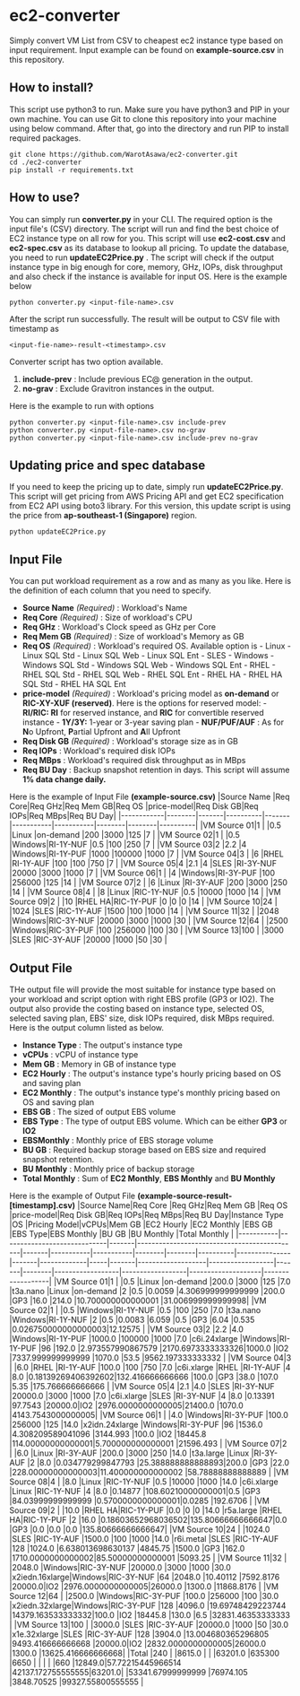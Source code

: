 
# ec2-converter
Simply convert VM List from CSV to cheapest ec2 instance type based on input requirement. Input example can be found on **example-source.csv** in this repository.

## How to install?
This script use python3 to run. Make sure you have python3 and PIP in your own machine.
You can use Git to clone this repository into your machine using below command. After that, go into the directory and run PIP to install required packages.

    git clone https://github.com/WarotAsawa/ec2-converter.git
    cd ./ec2-converter
    pip install -r requirements.txt

## How to use?
You can simply run **converter.py** in your CLI. The required option is the input file's (CSV) directory. The script will run and find the best choice of EC2 instance type on all row for you. This script will use **ec2-cost.csv** and **ec2-spec.csv** as its database to lookup all pricing. To update the database, you need to run **updateEC2Price.py** . The script will check if the output instance type in big enough for core, memory, GHz, IOPs, disk throughput and also check if the instance is available for input OS. Here is the example below

    python converter.py <input-file-name>.csv
After the script run successfully. The result will be output to CSV file with timestamp as 

    <input-fie-name>-result-<timestamp>.csv

Converter script has two option available.

 1. **include-prev** : Include previous EC@ generation in the output.
 2. **no-grav** : Exclude Gravitron instances in the output.

Here is the example to run with options

    python converter.py <input-file-name>.csv include-prev
    python converter.py <input-file-name>.csv no-grav
    python converter.py <input-file-name>.csv include-prev no-grav

## Updating price and spec database
If you need to keep the pricing up to date, simply run **updateEC2Price.py**. This script will get pricing from AWS Pricing API and  get EC2 specification from EC2 API using boto3 library. For this version, this update script is using the price from **ap-southeast-1 (Singapore)** region.

    python updateEC2Price.py

## Input File
You can put workload requirement as a row and as many as you like. Here is the definition of each column that you need to specify.

 - **Source Name** *(Required)* : Workload's Name
 - **Req Core** *(Required)* : Size of workload's CPU
 - **Req GHz** : Workload's Clock speed as GHz per Core
 - **Req Mem GB** *(Required)* : Size of workload's Memory as GB
 - **Req OS** *(Required)* : Workload's required OS. Available option is
		 - Linux
		 - Linux SQL Std
		 - Linux SQL Web
		 - Linux SQL Ent
		 - SLES
		 - Windows
		 - Windows SQL Std
		 - Windows SQL Web
		 - Windows SQL Ent
		 - RHEL
		 - RHEL SQL Std
		 - RHEL SQL Web
		 - RHEL SQL Ent
		 - RHEL HA
		 - RHEL HA SQL Std
		 - RHEL HA SQL Ent
 - **price-model** *(Required)* : Workload's pricing model as **on-demand** or **RIC-XY-XUF (reserved)**. Here is the options for reserved model:
		 - **RI/RIC: RI** for reserved instance, and **RIC** for convertible reserved instance
		 - **1Y/3Y:** 1-year or 3-year saving plan
		 - **NUF/PUF/AUF** : As for **N**o Upfront, **P**artial Upfront and **A**ll Upfront
 - **Req Disk GB** *(Required)* : Workload's storage size as in GB
 - **Req IOPs** : Workload's required disk IOPs
 - **Req MBps** : Workload's required disk throughput as in MBps
 - **Req BU Day** : Backup snapshot retention in days. This script will assume **1% data change daily.**

Here is the example of Input File **(example-source.csv)**
|Source Name |Req Core|Req GHz|Req Mem GB|Req OS |price-model|Req Disk GB|Req IOPs|Req MBps|Req BU Day|
|------------|--------|-------|----------|-------|-----------|-----------|--------|--------|----------|
|VM Source 01|1       |       |0.5       |Linux  |on-demand  |200        |3000    |125     |7         |
|VM Source 02|1       |       |0.5       |Windows|RI-1Y-NUF  |0.5        |100     |250     |7         |
|VM Source 03|2       |2.2    |4         |Windows|RI-1Y-PUF  |1000       |100000  |1000    |7         |
|VM Source 04|3       |       |6         |RHEL   |RI-1Y-AUF  |100        |100     |750     |7         |
|VM Source 05|4       |2.1    |4         |SLES   |RI-3Y-NUF  |20000      |3000    |1000    |7         |
|VM Source 06|1       |       |4         |Windows|RI-3Y-PUF  |100        |256000  |125     |14        |
|VM Source 07|2       |       |6         |Linux  |RI-3Y-AUF  |200        |3000    |250     |14        |
|VM Source 08|4       |       |8         |Linux  |RIC-1Y-NUF |0.5        |10000   |1000    |14        |
|VM Source 09|2       |       |10        |RHEL HA|RIC-1Y-PUF |0          |0       |0       |14        |
|VM Source 10|24      |       |1024      |SLES   |RIC-1Y-AUF |1500       |100     |1000    |14        |
|VM Source 11|32      |       |2048      |Windows|RIC-3Y-NUF |20000      |3000    |1000    |30        |
|VM Source 12|64      |       |2500      |Windows|RIC-3Y-PUF |100        |256000  |100     |30        |
|VM Source 13|100     |       |3000      |SLES   |RIC-3Y-AUF |20000      |1000    |50      |30        |

## Output File
THe output file will provide the most suitable for instance type based on your workload and script option with right EBS profile (GP3 or IO2). The output also provide the costing based on instance type, selected OS, selected saving plan, EBS' size, disk IOPs required, disk MBps required. Here is the output column listed as below.
 - **Instance Type** : The output's instance type
 - **vCPUs** : vCPU of instance type
 - **Mem GB** : Memory in GB of instance type
 - **EC2 Hourly** : The output's instance type's hourly pricing based on OS and saving plan
 - **EC2 Monthly** : The output's instance type's monthly pricing based on OS and saving plan
 - **EBS GB** : The sized of output EBS volume
 - **EBS Type** : The type of output EBS volume. Which can be either **GP3** or **IO2**
 - **EBSMonthly** : Monthly price of EBS storage volume
 - **BU GB** : Required backup storage based on EBS size and required snapshot retention.
 - **BU Monthly** : Monthly price of backup storage
 - **Total Monthly** : Sum of **EC2 Monthly**, **EBS Monthly** and **BU Monthly**

Here is the example of Output File **(example-source-result-[timestamp].csv)**
|Source Name|Req Core                     |Req GHz|Req Mem GB                                   |Req OS |price-model|Req Disk GB|Req IOPs|Req MBps|Req BU Day|Instance Type  |OS     |Pricing Model|vCPUs|Mem GB |EC2 Hourly         |EC2 Monthly       |EBS GB |EBS Type|EBS Monthly       |BU GB             |BU Monthly          |Total Monthly     |
|-----------|-----------------------------|-------|---------------------------------------------|-------|-----------|-----------|--------|--------|----------|---------------|-------|-------------|-----|-------|-------------------|------------------|-------|--------|------------------|------------------|--------------------|------------------|
|VM Source 01|1                            |       |0.5                                          |Linux  |on-demand  |200.0      |3000    |125     |7.0       |t3a.nano       |Linux  |on-demand    |2    |0.5    |0.0059             |4.306999999999999 |200.0  |GP3     |16.0              |214.0             |10.700000000000001  |31.006999999999998|
|VM Source 02|1                            |       |0.5                                          |Windows|RI-1Y-NUF  |0.5        |100     |250     |7.0       |t3a.nano       |Windows|RI-1Y-NUF    |2    |0.5    |0.0083             |6.059             |0.5    |GP3     |6.04              |0.535             |0.026750000000000003|12.12575          |
|VM Source 03|2                            |2.2    |4.0                                          |Windows|RI-1Y-PUF  |1000.0     |100000  |1000    |7.0       |c6i.24xlarge   |Windows|RI-1Y-PUF    |96   |192.0  |2.973557990867579  |2170.6973333333326|1000.0 |IO2     |7337.999999999999 |1070.0            |53.5                |9562.197333333332 |
|VM Source 04|3                            |       |6.0                                          |RHEL   |RI-1Y-AUF  |100.0      |100     |750     |7.0       |c6i.xlarge     |RHEL   |RI-1Y-AUF    |4    |8.0    |0.18139269406392602|132.416666666666  |100.0  |GP3     |38.0              |107.0             |5.35                |175.766666666666  |
|VM Source 05|4                            |2.1    |4.0                                          |SLES   |RI-3Y-NUF  |20000.0    |3000    |1000    |7.0       |c6i.xlarge     |SLES   |RI-3Y-NUF    |4    |8.0    |0.13391            |97.7543           |20000.0|IO2     |2976.0000000000005|21400.0           |1070.0              |4143.7543000000005|
|VM Source 06|1                            |       |4.0                                          |Windows|RI-3Y-PUF  |100.0      |256000  |125     |14.0      |x2idn.24xlarge |Windows|RI-3Y-PUF    |96   |1536.0 |4.308209589041096  |3144.993          |100.0  |IO2     |18445.8           |114.00000000000001|5.700000000000001   |21596.493         |
|VM Source 07|2                            |       |6.0                                          |Linux  |RI-3Y-AUF  |200.0      |3000    |250     |14.0      |t3a.large      |Linux  |RI-3Y-AUF    |2    |8.0    |0.034779299847793  |25.388888888888893|200.0  |GP3     |22.0              |228.00000000000003|11.400000000000002  |58.78888888888889 |
|VM Source 08|4                            |       |8.0                                          |Linux  |RIC-1Y-NUF |0.5        |10000   |1000    |14.0      |c6i.xlarge     |Linux  |RIC-1Y-NUF   |4    |8.0    |0.14877            |108.60210000000001|0.5    |GP3     |84.03999999999999 |0.5700000000000001|0.0285              |192.6706          |
|VM Source 09|2                            |       |10.0                                         |RHEL HA|RIC-1Y-PUF |0.0        |0       |0       |14.0      |r5a.large      |RHEL HA|RIC-1Y-PUF   |2    |16.0   |0.18603652968036502|135.80666666666647|0.0    |GP3     |0.0               |0.0               |0.0                 |135.80666666666647|
|VM Source 10|24                           |       |1024.0                                       |SLES   |RIC-1Y-AUF |1500.0     |100     |1000    |14.0      |r6i.metal      |SLES   |RIC-1Y-AUF   |128  |1024.0 |6.638013698630137  |4845.75           |1500.0 |GP3     |162.0             |1710.0000000000002|85.50000000000001   |5093.25           |
|VM Source 11|32                           |       |2048.0                                       |Windows|RIC-3Y-NUF |20000.0    |3000    |1000    |30.0      |x2iedn.16xlarge|Windows|RIC-3Y-NUF   |64   |2048.0 |10.40112           |7592.8176         |20000.0|IO2     |2976.0000000000005|26000.0           |1300.0              |11868.8176        |
|VM Source 12|64                           |       |2500.0                                       |Windows|RIC-3Y-PUF |100.0      |256000  |100     |30.0      |x2iedn.32xlarge|Windows|RIC-3Y-PUF   |128  |4096.0 |19.69748429223744  |14379.163533333332|100.0  |IO2     |18445.8           |130.0             |6.5                 |32831.46353333333 |
|VM Source 13|100                          |       |3000.0                                       |SLES   |RIC-3Y-AUF |20000.0    |1000    |50      |30.0      |x1e.32xlarge   |SLES   |RIC-3Y-AUF   |128  |3904.0 |13.004680365296805 |9493.416666666668 |20000.0|IO2     |2832.0000000000005|26000.0           |1300.0              |13625.416666666668|
|Total      |240                          |       |8615.0                                       |       |           |63201.0    |635300  |6650    |          |               |       |             |660  |12849.0|57.72215445966514  |42137.172755555555|63201.0|        |53341.67999999999 |76974.105         |3848.70525          |99327.55800555555 |

